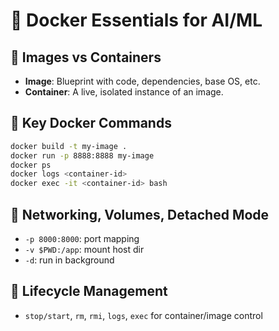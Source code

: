 
# 🔧 Docker Essentials for AI/ML

## 🧱 Images vs Containers
- **Image**: Blueprint with code, dependencies, base OS, etc.
- **Container**: A live, isolated instance of an image.

## 🔑 Key Docker Commands
```bash
docker build -t my-image .
docker run -p 8888:8888 my-image
docker ps
docker logs <container-id>
docker exec -it <container-id> bash
```

## 🔌 Networking, Volumes, Detached Mode
- `-p 8000:8000`: port mapping
- `-v $PWD:/app`: mount host dir
- `-d`: run in background

## 🔄 Lifecycle Management
- `stop/start`, `rm`, `rmi`, `logs`, `exec` for container/image control
